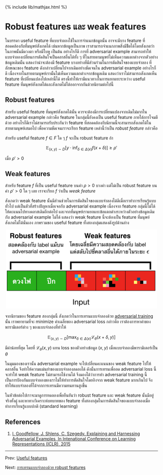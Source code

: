 {% include lib/mathjax.html %}
# Robust features และ weak features

ในบรรดา useful feature ที่แบบจำลองใช้ในการจำแนกข้อมูลนั้น อาจจะมีบาง feature ที่สอดคล้องกับที่มนุษย์สังเกตได้
เช่นหากข้อมูลเป็นภาพ เราสามารถจำแนกภาพสิ่งมีชีิตได้โดยสังเกตว่าในภาพนั้นมีดวงตา หรือมีใบหู เป็นต้น
อย่างไรก็ดี การที่ adversarial example สามารถทำให้แบบจำลองเปลี่ยนการตัดสินใจเป็นคลาสอื่นได้ทั้ง ๆ
ที่ในสายตามนุษย์ไม่เห็นความแตกต่างจากตัวอย่างข้อมูลเดิมนั้น แสดงว่าน่าจะต้องมี feature บางอย่างที่มีส่วนร่วมในการตัดสินใจของแบบจำลอง ที่ลักษณะของ feature ดังกล่าวเปลี่ยนไปจากเดิมอย่างชัดเจนใน
adversarial example อย่างไรก็ดี เนื่องจากในสายตามนุษย์เรานั้นไม่เห็นความแตกต่างจากข้อมูลเดิม
แสดงว่าเราไม่สามารถสังเกตเห็น feature ที่เปลี่ยนแปลงไปเหล่านี้ได้ ตรงนี้ทำให้เรามีแนวทางในการแยกแยะระหว่าง
useful feature ที่มนุษย์สังเกตได้และสังเกตไม่ได้ออกจากกันด้วยนิยามต่อไปนี้

## Robust features
สำหรับ useful feature ที่มนุษย์สังเกตได้นั้น ควรจะต้องมีการเปลี่ยนแปลงจากเดิมไม่มากใน adversarial example
กล่าวคือ feature ในกลุ่มนี้ยังคงเป็น useful feature ภายใต้การโจมตีด้วย
อย่างไรก็ดีเราไม่สามารถรับประกันว่า feature ที่สอดคล้องกับนิยามนี้จะสามารถสังเกตได้ในสายตามนุษย์เสมอไป
เพื่อความชัดเจนเราจะเรียก feature เหล่านี้ว่าเป็น _robust feature_ กล่าวคือ

สำหรับ useful feature $f\in F$ ใด ๆ $f$ จะเป็น robust feature ถ้า

$$
\mathbb{E}_{(x,y)\sim D}\left[y\cdot \inf_{\delta\in\Delta(x)}f(x+\delta)\right]\geq\rho'
$$

เมื่อ $\rho'>0$

## Weak features
สำหรับ feature $f$ ที่เป็น useful feature บนค่า $\rho>0$ บางค่า แต่ไม่เป็น robust feature
บนค่า $\rho'>0$ ใด ๆ เลย เราจะเรียก $f$ ว่าเป็น _weak feature_

สังเกตว่า weak feature นั้นมีส่วนช่วยในการตัดสินใจของแบบจำลองได้ดีเมื่อเราทำการเรียนรู้แบบทั่วไป
แต่เป็นตัวที่สร้างปัญหาเมื่อเจอกับ adversarial example เนื่องจาก feature กลุ่มนี้ไม่ได้ให้คะแนนไปทางคลาสเดิมอีกต่อไป และจากที่มนุษย์เราแยกแยะข้อแตกต่างระหว่างตัวอย่างข้อมูลเดิมกับ
adversarial example ไม่ได้ แสดงว่า weak feature นี้จะต้องเป็น feature ที่มนุษย์สังเกตไม่ได้นั่นเอง
ภาพรวมของ useful feature ทั้งสองกลุ่มแสดงดังรูปด้านล่าง

<p align="center">
<img width="500" src="https://raw.githubusercontent.com/vacharapat/Adversarial-Machine-Learning/master/images/robust_features.png">
</p>


จากนิยามของ feature สองกลุ่มนี้ สังเกตว่าในการเทรนแบบจำลองด้วย [adversarial training](https://vacharapat.github.io/Adversarial-Machine-Learning/docs/attack5)
นั้น เราพยายามที่จะ minimize ค่าเฉลี่ยของ adversarial loss กล่าวคือ เราต้องการหาค่าของพารามิเตอร์ต่าง ๆ
ของแบบจำลองที่ทำให้

$$
\mathbb{E}_{(x,y)\sim D}[\max_{\delta \in \Delta(x)}\mathcal{L}_\theta(x+\delta, y)]
$$

มีค่าน้อยที่สุด โดยที่ $\mathcal{L}_\theta(x, y)$ แทน loss ของตัวอย่างข้อมูล $(x, y)$
เมื่อแบบจำลองมีพารามิเตอร์เป็น $\theta$

ในมุมมองของเรานั้น adversarial example จะไปเปลี่ยนคะแนนของ weak feature ไปให้คลาสอื่น
จึงทำให้ความแม่นยำของแบบจำลองลดลงได้ ดังนั้นการเทรนเพื่อลด adversarial loss นี้จะทำให้ weak feature ไม่สามารถใช้งานได้ จึงมองได้ว่าการทำ adversarial training นี้เป็นการป้องกันแบบจำลองของเราไม่ให้ทำการตัดสินใจโดยอิงจาก weak feature มากเกินไป
จึงทำให้แบบจำลองที่ได้จากการเทรนมีความทนทานสูงขึ้น

ในหัวข้อต่อไปเราจะมาดูการทดลองเพื่อยืนยันว่า robust feature และ weak feature นั้นมีอยู่จริงทั้งคู่ และหาทางวิเคราะห์บทบาทของ feature ทั้งสองกลุ่มในการตัดสินใจของแบบจำลองเมื่อทำการเรียนรู้แบบปกติ (standard learning)



## References

1. [I. Goodfellow, J. Shlens, C. Szegedy. Explaining and Harnessing Adversarial Examples,
In Intenational Conference on Learning Representations (ICLR), 2015](https://arxiv.org/abs/1412.6572)

---
Prev: [Useful features](https://vacharapat.github.io/Adversarial-Machine-Learning/docs/feat2)

Next: [การเทรนแบบจำลองด้วย robust features](https://vacharapat.github.io/Adversarial-Machine-Learning/docs/feat4)
